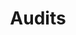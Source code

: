 ---
layout: page
title: Audits
summary: |
  Gumbo beet greens corn soko endive gumbo gourd. Parsley shallot courgette tatsoi pea sprouts fava bean collard greens dandelion okra wakame tomato. Dandelion cucumber earthnut pea peanut soko zucchini.
icon: "fa-check-square-o"
weight: 10

---